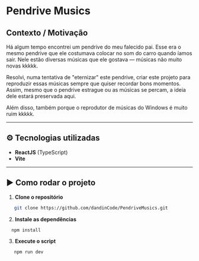 # Pendrive Musics

## Contexto / Motivação
Há algum tempo encontrei um pendrive do meu falecido pai. Esse era o mesmo pendrive que ele costumava colocar no som do carro quando íamos sair. Nele estão diversas músicas que ele gostava — músicas não muito novas kkkkk.  

Resolvi, numa tentativa de "eternizar" este pendrive, criar este projeto para reproduzir essas músicas sempre que quiser recordar bons momentos. Assim, mesmo que o pendrive estrague ou as músicas se percam, a ideia dele estará preservada aqui.  

Além disso, também porque o reprodutor de músicas do Windows é muito ruim kkkkk.

---

## ⚙️ Tecnologias utilizadas
- **ReactJS** (TypeScript)
- **Vite**

---


## ▶️ Como rodar o projeto

1. **Clone o repositório**
```bash
   git clone https://github.com/dandinCode/PendriveMusics.git
  ```

2. **Instale as dependências**
```bash
  npm install
  ```

3. **Execute o script**
```bash
   npm run dev
  ```
